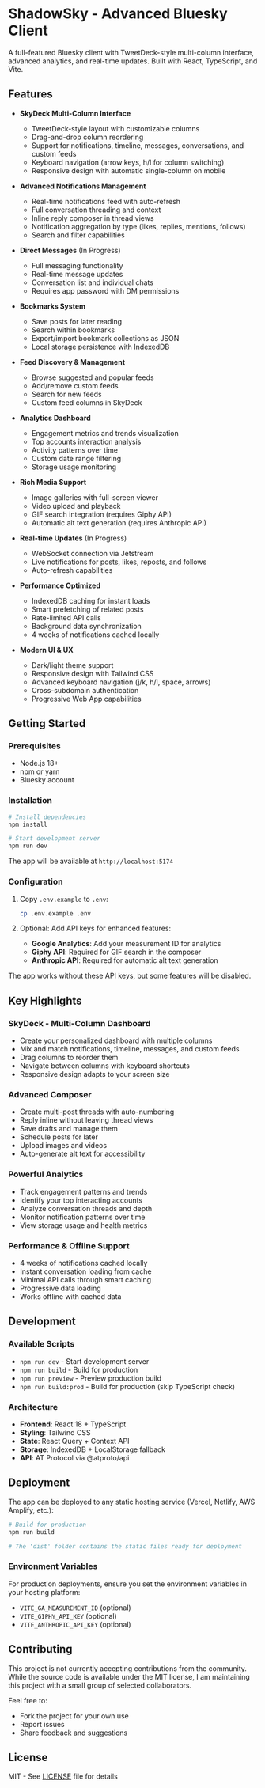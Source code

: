 # ShadowSky - Advanced Bluesky Client

A full-featured Bluesky client with TweetDeck-style multi-column interface, advanced analytics, and real-time updates. Built with React, TypeScript, and Vite.

## Features

- **SkyDeck Multi-Column Interface**
  - TweetDeck-style layout with customizable columns
  - Drag-and-drop column reordering
  - Support for notifications, timeline, messages, conversations, and custom feeds
  - Keyboard navigation (arrow keys, h/l for column switching)
  - Responsive design with automatic single-column on mobile

- **Advanced Notifications Management**
  - Real-time notifications feed with auto-refresh
  - Full conversation threading and context
  - Inline reply composer in thread views
  - Notification aggregation by type (likes, replies, mentions, follows)
  - Search and filter capabilities

- **Direct Messages** (In Progress)
  - Full messaging functionality
  - Real-time message updates
  - Conversation list and individual chats
  - Requires app password with DM permissions

- **Bookmarks System**
  - Save posts for later reading
  - Search within bookmarks
  - Export/import bookmark collections as JSON
  - Local storage persistence with IndexedDB

- **Feed Discovery & Management**
  - Browse suggested and popular feeds
  - Add/remove custom feeds
  - Search for new feeds
  - Custom feed columns in SkyDeck

- **Analytics Dashboard**
  - Engagement metrics and trends visualization
  - Top accounts interaction analysis
  - Activity patterns over time
  - Custom date range filtering
  - Storage usage monitoring

- **Rich Media Support**
  - Image galleries with full-screen viewer
  - Video upload and playback
  - GIF search integration (requires Giphy API)
  - Automatic alt text generation (requires Anthropic API)

- **Real-time Updates** (In Progress)
  - WebSocket connection via Jetstream
  - Live notifications for posts, likes, reposts, and follows
  - Auto-refresh capabilities

- **Performance Optimized**
  - IndexedDB caching for instant loads
  - Smart prefetching of related posts
  - Rate-limited API calls
  - Background data synchronization
  - 4 weeks of notifications cached locally

- **Modern UI & UX**
  - Dark/light theme support
  - Responsive design with Tailwind CSS
  - Advanced keyboard navigation (j/k, h/l, space, arrows)
  - Cross-subdomain authentication
  - Progressive Web App capabilities

## Getting Started

### Prerequisites

- Node.js 18+
- npm or yarn
- Bluesky account

### Installation

```bash
# Install dependencies
npm install

# Start development server
npm run dev
```

The app will be available at `http://localhost:5174`

### Configuration

1. Copy `.env.example` to `.env`:

   ```bash
   cp .env.example .env
   ```

2. Optional: Add API keys for enhanced features:
   - **Google Analytics**: Add your measurement ID for analytics
   - **Giphy API**: Required for GIF search in the composer
   - **Anthropic API**: Required for automatic alt text generation

The app works without these API keys, but some features will be disabled.

## Key Highlights

### SkyDeck - Multi-Column Dashboard

- Create your personalized dashboard with multiple columns
- Mix and match notifications, timeline, messages, and custom feeds
- Drag columns to reorder them
- Navigate between columns with keyboard shortcuts
- Responsive design adapts to your screen size

### Advanced Composer

- Create multi-post threads with auto-numbering
- Reply inline without leaving thread views
- Save drafts and manage them
- Schedule posts for later
- Upload images and videos
- Auto-generate alt text for accessibility

### Powerful Analytics

- Track engagement patterns and trends
- Identify your top interacting accounts
- Analyze conversation threads and depth
- Monitor notification patterns over time
- View storage usage and health metrics

### Performance & Offline Support

- 4 weeks of notifications cached locally
- Instant conversation loading from cache
- Minimal API calls through smart caching
- Progressive data loading
- Works offline with cached data

## Development

### Available Scripts

- `npm run dev` - Start development server
- `npm run build` - Build for production
- `npm run preview` - Preview production build
- `npm run build:prod` - Build for production (skip TypeScript check)

### Architecture

- **Frontend**: React 18 + TypeScript
- **Styling**: Tailwind CSS
- **State**: React Query + Context API
- **Storage**: IndexedDB + LocalStorage fallback
- **API**: AT Protocol via @atproto/api

## Deployment

The app can be deployed to any static hosting service (Vercel, Netlify, AWS Amplify, etc.):

```bash
# Build for production
npm run build

# The 'dist' folder contains the static files ready for deployment
```

### Environment Variables

For production deployments, ensure you set the environment variables in your hosting platform:

- `VITE_GA_MEASUREMENT_ID` (optional)
- `VITE_GIPHY_API_KEY` (optional)
- `VITE_ANTHROPIC_API_KEY` (optional)

## Contributing

This project is not currently accepting contributions from the community. While the source code is available under the MIT license, I am maintaining this project with a small group of selected collaborators.

Feel free to:

- Fork the project for your own use
- Report issues
- Share feedback and suggestions

## License

MIT - See [LICENSE](LICENSE) file for details
